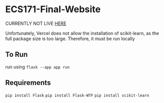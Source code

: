 # ECS171-Final-Website

CURRENTLY NOT LIVE [HERE](https://ecs-171-final-website.vercel.app/ "Our site!")

Unfortunately, Vercel does not allow the installation of scikit-learn, as the full package size is too large. Therefore, it must be run locally


## To Run
run using `flask --app app run`

## Requirements
`pip install Flask`
`pip install Flask-WTF`
`pip install scikit-learn`
